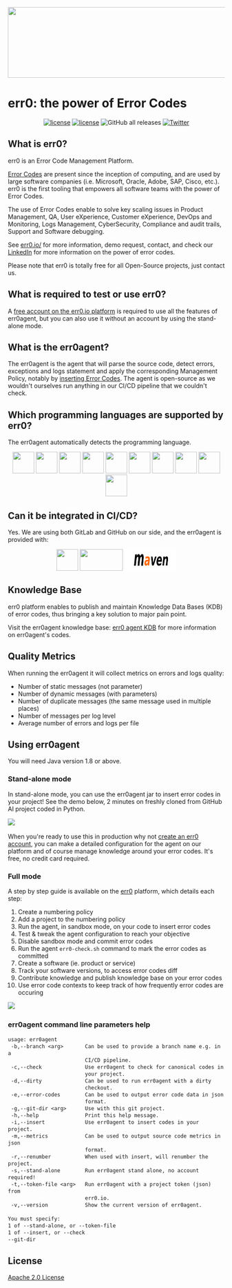 <div id="header" align="center">
<img src="https://www.err0.io/assets/img/err0/icons/err0Logo.svg" width="603" height="164">
</div>

# err0: the power of Error Codes

<div align="center">
    <a href="https://github.com/Err0-io/err0agent/LICENSE"><img src="https://img.shields.io/github/license/Err0-io/err0agent" alt="license"></a>
    <a href="https://github.com/release/Err0-io/err0agent"><img src="https://img.shields.io/github/release/Err0-io/err0agent" alt="license"></a>
        <img alt="GitHub all releases" src="https://img.shields.io/github/downloads/Err0-io/err0agent/total">
    <a href="https://twitter.com/err0_io"><img src="https://img.shields.io/twitter/follow/err0_io?style=social" alt="Twitter"></a>
</div>

## What is err0?

err0 is an Error Code Management Platform.

<a href="https://en.wikipedia.org/wiki/Error_code">Error Codes</a> are present since the inception of computing, and are used by large software companies (i.e. Microsoft, Oracle, Adobe, SAP, Cisco, etc.). err0 is the first tooling that empowers all software teams with the power of Error Codes. 

The use of Error Codes enable to solve key scaling issues in Product Management, QA, User eXperience, Customer eXperience, DevOps and Monitoring, Logs Management, CyberSecurity, Compliance and audit trails, Support and Software debugging. 

See <a href="https://bit.ly/3Sv4dLV">err0.io/</a> for more information, demo request, contact,  and check our <a href="https://www.linkedin.com/company/err0-io/">LinkedIn</a> for more information on the power of error codes.

Please note that err0 is totally free for all Open-Source projects, just contact us.

## What is required to test or use err0?

A <a href="https://bit.ly/3PJoFaw">free account on the err0.io platform</a> is required to use all the features of err0agent, but you can also use it without an account by using the stand-alone mode.

## What is the err0agent?

The err0agent is the agent that will parse the source code, detect errors, exceptions and logs statement and apply the corresponding Management Policy, notably by <u>inserting Error Codes</u>. The agent is open-source as we wouldn't ourselves run anything in our CI/CD pipeline that we couldn't check.

## Which programming languages are supported by err0?

The err0agent automatically detects the programming language.

<div align="center">
<img src="https://cdn.jsdelivr.net/gh/devicons/devicon/icons/c/c-original.svg" width="50" height="50"/>
<img src="https://cdn.jsdelivr.net/gh/devicons/devicon/icons/cplusplus/cplusplus-original.svg" width="50" height="50"/>
<img src="https://cdn.jsdelivr.net/gh/devicons/devicon/icons/csharp/csharp-original.svg" width="50" height="50"/>
<img src="https://cdn.jsdelivr.net/gh/devicons/devicon/icons/java/java-original-wordmark.svg" width="50" height="50"/>
<img src="https://cdn.jsdelivr.net/gh/devicons/devicon/icons/javascript/javascript-original.svg" width="50" height="50" />
<img src="https://cdn.jsdelivr.net/gh/devicons/devicon/icons/typescript/typescript-original.svg" width="50" height="50"/>
<img src="https://cdn.jsdelivr.net/gh/devicons/devicon/icons/php/php-original.svg" width="50" height="50"/>
<img src="https://cdn.jsdelivr.net/gh/devicons/devicon/icons/python/python-original-wordmark.svg" width="50" height="50"/>
<img src="https://cdn.jsdelivr.net/gh/devicons/devicon/icons/rust/rust-plain.svg" width="50" height="50"/>
<img src="https://cdn.jsdelivr.net/gh/devicons/devicon/icons/go/go-original-wordmark.svg" width="50" height="50"/>
</div>

## Can it be integrated in CI/CD?

Yes. We are using both GitLab and GitHub on our side, and the err0agent is provided with:
<div align="center">
<img src="https://cdn.jsdelivr.net/gh/devicons/devicon/icons/docker/docker-original-wordmark.svg" width="50" height="50"/>
<img src="https://dwglogo.com/wp-content/uploads/2017/12/Gradle_logo_01.png" width="100" height="50"/>
<img src="https://raw.githubusercontent.com/docker-library/docs/e2782b8942c1af41419536078c8d0176665a005d/maven/logo.png" width="120" height="50">
</div>

## Knowledge Base

err0 platform enables to publish and maintain Knowledge Data Bases (KDB) of error codes, thus bringing a key solution to major pain point.

Visit the err0agent knowledge base: <a href="http://bit.ly/3YYxmS5">err0 agent KDB</a> for more information on err0agent's codes.

## Quality Metrics

When running the err0agent it will collect metrics on errors and logs quality:

 - Number of static messages (not parameter)
 - Number of dynamic messages (with parameters)
 - Number of duplicate messages (the same message used in multiple places)
 - Number of messages per log level
 - Average number of errors and logs per file

## Using err0agent

You will need Java version 1.8 or above. 

### Stand-alone mode

In stand-alone mode, you can use the err0agent jar to insert error codes in your project! See the demo below, 2 minutes on freshly cloned from GitHub AI project coded in Python.

<a href="https://asciinema.org/a/557983" target="_blank"><img src="https://asciinema.org/a/557983.svg" /></a>

When you're ready to use this in production why not <a href="https://bit.ly/3Sv4dLV">create an err0 account</a>, you can make a detailed configuration for the agent on our platform and of course manage knowledge around your error codes. It's free, no credit card required.

### Full mode

A step by step guide is available on the <a href="https://bit.ly/3Sv4dLV">err0</a> platform, which details each step:
 1. Create a numbering policy
 2. Add a project to the numbering policy
 3. Run the agent, in sandbox mode, on your code to insert error codes
 4. Test & tweak the agent configuration to reach your objective
 5. Disable sandbox mode and commit error codes
 6. Run the agent  `err0-check.sh` command to mark the error codes as committed
 7. Create a software (ie. product or service)
 8. Track your software versions, to access error codes diff
 9. Contribute knowledge and publish knowledge base on your error codes
 10. Use error code contexts to keep track of how frequently error codes are occuring

<a href="https://asciinema.org/a/564800?t=02" target="_blank"><img src="https://asciinema.org/a/564800.svg" /></a>
 
### err0agent command line parameters help
```
usage: err0agent
 -b,--branch <arg>       Can be used to provide a branch name e.g. in a
                         CI/CD pipeline.
 -c,--check              Use err0agent to check for canonical codes in
                         your project.
 -d,--dirty              Can be used to run err0agent with a dirty
                         checkout.
 -e,--error-codes        Can be used to output error code data in json
                         format.
 -g,--git-dir <arg>      Use with this git project.
 -h,--help               Print this help message.
 -i,--insert             Use err0agent to insert codes in your project.
 -m,--metrics            Can be used to output source code metrics in json
                         format.
 -r,--renumber           When used with insert, will renumber the project.
 -s,--stand-alone        Run err0agent stand alone, no account required!
 -t,--token-file <arg>   Run err0agent with a project token (json) from
                         err0.io.
 -v,--version            Show the current version of err0agent.

You must specify:
1 of --stand-alone, or --token-file
1 of --insert, or --check
--git-dir
```

## License

[Apache 2.0 License](https://github.com/Err0-io/err0agent/LICENSE)
